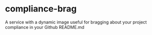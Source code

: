compliance-brag
===============

A service with a dynamic image useful for bragging about your project compliance in your Github README.md
